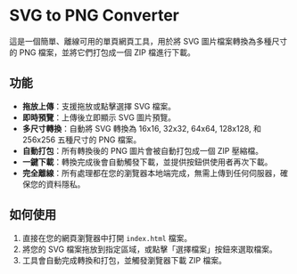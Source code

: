 # SVG to PNG Converter

這是一個簡單、離線可用的單頁網頁工具，用於將 SVG 圖片檔案轉換為多種尺寸的 PNG 檔案，並將它們打包成一個 ZIP 檔進行下載。

## 功能

- **拖放上傳**：支援拖放或點擊選擇 SVG 檔案。
- **即時預覽**：上傳後立即顯示 SVG 圖片預覽。
- **多尺寸轉換**：自動將 SVG 轉換為 16x16, 32x32, 64x64, 128x128, 和 256x256 五種尺寸的 PNG 檔案。
- **自動打包**：所有轉換後的 PNG 圖片會被自動打包成一個 ZIP 壓縮檔。
- **一鍵下載**：轉換完成後會自動觸發下載，並提供按鈕供使用者再次下載。
- **完全離線**：所有處理都在您的瀏覽器本地端完成，無需上傳到任何伺服器，確保您的資料隱私。

## 如何使用

1.  直接在您的網頁瀏覽器中打開 `index.html` 檔案。
2.  將您的 SVG 檔案拖放到指定區域，或點擊「選擇檔案」按鈕來選取檔案。
3.  工具會自動完成轉換和打包，並觸發瀏覽器下載 ZIP 檔案。 